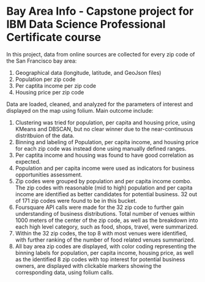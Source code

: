 # Bay Area Info - Capstone project for IBM Data Science Professional Certificate course 

In this project, data from online sources are collected for every zip code of the San Francisco bay area:
1. Geographical data (longitude, latitude, and GeoJson files)
2. Population per zip code
3. Per captita income per zip code
4. Housing price per zip code

Data are loaded, cleaned, and analyzed for the parameters of interest and displayed on the map using folium. 
Main outcome include:
1. Clustering was tried for population, per capita and housing price, using KMeans and DBSCAN, but no clear winner due to the near-continuous distritbuion of the data.
2. Binning and labeling of Population, per capita income, and housing price for each zip code was instead done using manually defined ranges.
3. Per captita income and housing was found to have good correlation as expected.
4. Population and per capita income were used as indicators for business opportunities assessment. 
5. Zip codes were grouped by population and per capita income combo. The zip codes with reasonable (mid to high) population and per capita income are identified as better candidates for potential business. 32 out of 171 zip codes were found to be in this bucket.
6. Foursquare API calls were made for the 32 zip code to further gain understanding of business distributions. Total number of venues within 1000 meters of the center of the zip code, as well as the breakdown into each high level category, such as food, shops, travel, were summarized.
7. Within the 32 zip codes, the top 8 with most venues were identified, with further ranking of the number of food related venues summarized. 
8. All bay area zip codes are displayed, with color coding representing the binning labels for population, per capita income, housing price, as well as the identified 8 zip codes with top interest for potential business owners, are displayed with clickable markers showing the corresponding data, using folium calls. 

